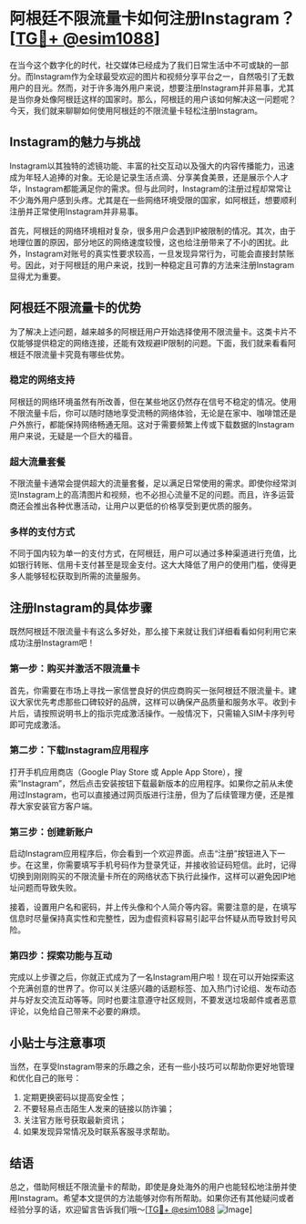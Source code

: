 # 阿根廷不限流量卡如何注册Instagram？[[TG💪+ @esim1088](https://t.me/s/esim1088)]

在当今这个数字化的时代，社交媒体已经成为了我们日常生活中不可或缺的一部分。而Instagram作为全球最受欢迎的图片和视频分享平台之一，自然吸引了无数用户的目光。然而，对于许多海外用户来说，想要注册Instagram并非易事，尤其是当你身处像阿根廷这样的国家时。那么，阿根廷的用户该如何解决这一问题呢？今天，我们就来聊聊如何使用阿根廷的不限流量卡轻松注册Instagram。

## Instagram的魅力与挑战

Instagram以其独特的滤镜功能、丰富的社交互动以及强大的内容传播能力，迅速成为年轻人追捧的对象。无论是记录生活点滴、分享美食美景，还是展示个人才华，Instagram都能满足你的需求。但与此同时，Instagram的注册过程却常常让不少海外用户感到头疼。尤其是在一些网络环境受限的国家，如阿根廷，想要顺利注册并正常使用Instagram并非易事。

首先，阿根廷的网络环境相对复杂，很多用户会遇到IP被限制的情况。其次，由于地理位置的原因，部分地区的网络速度较慢，这也给注册带来了不小的困扰。此外，Instagram对账号的真实性要求较高，一旦发现异常行为，可能会直接封禁账号。因此，对于阿根廷的用户来说，找到一种稳定且可靠的方法来注册Instagram显得尤为重要。

## 阿根廷不限流量卡的优势

为了解决上述问题，越来越多的阿根廷用户开始选择使用不限流量卡。这类卡片不仅能够提供稳定的网络连接，还能有效规避IP限制的问题。下面，我们就来看看阿根廷不限流量卡究竟有哪些优势。

### 稳定的网络支持

阿根廷的网络环境虽然有所改善，但在某些地区仍然存在信号不稳定的情况。使用不限流量卡后，你可以随时随地享受流畅的网络体验，无论是在家中、咖啡馆还是户外旅行，都能保持网络畅通无阻。这对于需要频繁上传或下载数据的Instagram用户来说，无疑是一个巨大的福音。

### 超大流量套餐

不限流量卡通常会提供超大的流量套餐，足以满足日常使用的需求。即使你经常浏览Instagram上的高清图片和视频，也不必担心流量不足的问题。而且，许多运营商还会推出各种优惠活动，让用户以更低的价格享受到更优质的服务。

### 多样的支付方式

不同于国内较为单一的支付方式，在阿根廷，用户可以通过多种渠道进行充值，比如银行转账、信用卡支付甚至是现金支付。这大大降低了用户的使用门槛，使得更多人能够轻松获取到所需的流量服务。

## 注册Instagram的具体步骤

既然阿根廷不限流量卡有这么多好处，那么接下来就让我们详细看看如何利用它来成功注册Instagram吧！

### 第一步：购买并激活不限流量卡

首先，你需要在市场上寻找一家信誉良好的供应商购买一张阿根廷不限流量卡。建议大家优先考虑那些口碑较好的品牌，这样可以确保产品质量和服务水平。收到卡片后，请按照说明书上的指示完成激活操作。一般情况下，只需输入SIM卡序列号即可完成激活。

### 第二步：下载Instagram应用程序

打开手机应用商店（Google Play Store 或 Apple App Store），搜索“Instagram”，然后点击安装按钮下载最新版本的应用程序。如果你之前从未使用过Instagram，也可以直接通过网页版进行注册，但为了后续管理方便，还是推荐大家安装官方客户端。

### 第三步：创建新账户

启动Instagram应用程序后，你会看到一个欢迎界面。点击“注册”按钮进入下一步。在这里，你需要填写手机号码作为登录凭证，并接收验证码短信。此时，记得切换到刚刚购买的不限流量卡所在的网络状态下执行此操作，这样可以避免因IP地址问题而导致失败。

接着，设置用户名和密码，并上传头像和个人简介等内容。需要注意的是，在填写信息时尽量保持真实性和完整性，因为虚假资料容易引起平台怀疑从而导致封号风险。

### 第四步：探索功能与互动

完成以上步骤之后，你就正式成为了一名Instagram用户啦！现在可以开始探索这个充满创意的世界了。你可以关注感兴趣的话题标签、加入热门讨论组、发布动态并与好友交流互动等等。同时也要注意遵守社区规则，不要发送垃圾邮件或者恶意评论，以免给自己带来不必要的麻烦。

## 小贴士与注意事项

当然，在享受Instagram带来的乐趣之余，还有一些小技巧可以帮助你更好地管理和优化自己的账号：

1. 定期更换密码以提高安全性；
2. 不要轻易点击陌生人发来的链接以防诈骗；
3. 关注官方账号获取最新资讯；
4. 如果发现异常情况及时联系客服寻求帮助。

## 结语

总之，借助阿根廷不限流量卡的帮助，即使是身处海外的用户也能轻松地注册并使用Instagram。希望本文提供的方法能够对你有所帮助。如果你还有其他疑问或者经验分享的话，欢迎留言告诉我们哦～[[TG💪+ @esim1088](https://t.me/s/esim1088) ![Image](https://i.postimg.cc/4NQfJmqS/Snipaste-2025-05-13-00-14-12.png)]